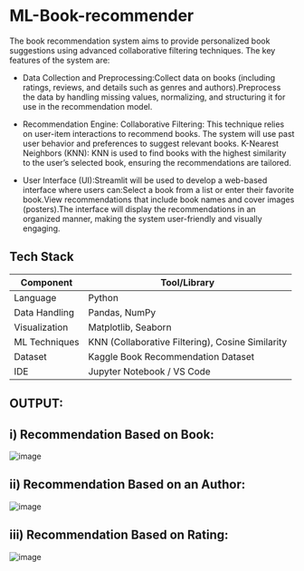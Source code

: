 ﻿# ML-Book-recommender

 The book recommendation system aims to provide personalized book suggestions using advanced collaborative filtering techniques. The key features of the system are:
-  Data Collection and Preprocessing:Collect data on books (including ratings, reviews, and details such as genres and authors).Preprocess the data by handling missing values, normalizing, and structuring it for use in the recommendation model.
- Recommendation Engine: 
Collaborative Filtering: This technique relies on user-item interactions to recommend books. The system will use past user behavior and preferences to suggest relevant books.
K-Nearest Neighbors (KNN): KNN is used to find books with the highest similarity to the user’s selected book, ensuring the recommendations are tailored.

- User Interface (UI):Streamlit will be used to develop a web-based interface where users can:Select a book from a list or enter their favorite book.View recommendations that include book names and cover images (posters).The interface will display the recommendations in an organized manner, making the system user-friendly and visually engaging.


 ## Tech Stack


| Component     | Tool/Library                                     |
| ------------- | ------------------------------------------------ |
| Language      | Python                                           |
| Data Handling | Pandas, NumPy                                    |
| Visualization | Matplotlib, Seaborn                              |
| ML Techniques | KNN (Collaborative Filtering), Cosine Similarity |
| Dataset       | Kaggle Book Recommendation Dataset               |
| IDE           | Jupyter Notebook / VS Code                       |


## OUTPUT:

## i) Recommendation Based on Book:
 ![image](https://github.com/user-attachments/assets/4906e87d-acbe-44b3-af9d-1ea8a463e117)
## ii) Recommendation Based on an Author:
![image](https://github.com/user-attachments/assets/ca8b3b5b-9305-4480-9acb-08217a263f61)
## iii) Recommendation Based on Rating:
![image](https://github.com/user-attachments/assets/45806b61-737e-4954-a107-12d3efdab0b6)



